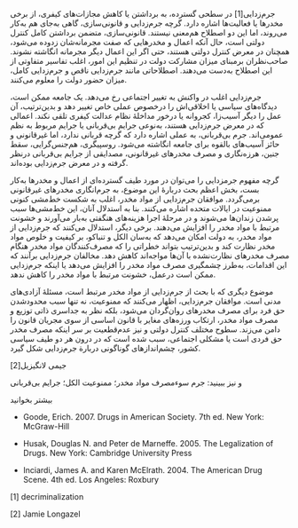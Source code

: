   جرم‌زدایی[1] در سطحی گسترده، به برداشتن یا کاهش مجازات‌های کیفری، از برخی مخدرها یا فعالیت‌ها اشاره دارد. گرچه جرم‌زدایی و قانونی‌سازی، گاهی به‌جای هم به‌کار می‌روند، اما این دو اصطلاح هم‌معنی نیستند. قانونی‌سازی، متضمن برداشتن کامل کنترل دولتی است، حال آنکه اعمال و مخدرهایی که صفت مجرمانه‌شان زدوده می‌شود، همچنان در معرض کنترل دولتی‌ هستند، حتی اگر این اعمال دیگر مجرمانه انگاشته نشوند. صاحب‌نظران برمبنای میزان مشارکت دولت در تنظیم این امور، اغلب تفاسیر متفاوتی از این اصطلاح به‌دست می‌دهند. اصطلاحاتی مانند جرم‌زدایی ناقص و جرم‌زدایی کامل، میزان حضور دولت را معلوم می‌کنند.

جرم‌زدایی اغلب در واکنش به تغییر اجتماعی رخ می‌دهد. یک جامعه ممکن است، دیدگاه‌های سیاسی یا اخلاقی‌اش را درخصوص عملی خاص تغییر دهد و بدین‌ترتیب، آن عمل را دیگر آسیب‌زا، کجروانه یا درخور مداخلۀ نظام عدالت کیفری تلقی نکند. اعمالی که در معرض جرم‌زدایی هستند، به‌نوعی جرایم بی‌قربانی یا جرایم مربوط به نظم عمومی‌اند. جرم بی‌قربانی، به عملی اشاره دارد که گرچه قربانی‌ ندارد، اما غیرقانونی و حائز آسیب‌های بالقوه برای جامعه انگاشته می‌شود. روسپیگری، هم‌جنس‌گرایی، سقط جنین، هرزه‌نگاری و مصرف مخدرهای غیرقانونی، مصدایقی از جرایم بی‌قربانی درنظر گرفته و در معرض جرم‌زدایی بوده‌اند.

گرچه مفهوم جرمزدایی را می‌توان در مورد طیف گسترده‌ای از اعمال و مخدرها به‌کار بست، بخش اعظم بحث دربارۀ این موضوع، به جرم‌انگاری مخدرهای غیرقانونی برمی‌گردد. موافقان جرم‌زدایی از مواد مخدر، اغلب به شکست خط‌مشی کنونی ممنوعیت در ایالات‌ متحده اشاره می‌کنند. بنا به استدلال آنان، این خط‌مشی‌ها سبب پرشدن زندان‌ها می‌شوند و در مرحلۀ اجرا هزینه‌های هنگفتی به‌بار می‌آورند و خشونت مرتبط با مواد مخدر را افزایش می‌دهند. برخی دیگر، استدلال می‌کنند که جرم‌زدایی از مواد مخدر، به دولت امکان می‌دهد که به‌سان الکل و تنباکو، بر کیفیت و خلوص مواد مخدر نظارت کند و بدین‌ترتیب بتواند خطراتی را که مصرف‌کنندگان مواد مخدر هنگام مصرف مخدرهای نظارت‌نشده با آن‌ها مواجه‌اند کاهش دهد. مخالفان جرم‌زدایی برآنند که این اقدامات، به‌طرز چشمگیری مصرف مواد مخدر را افزایش می‌دهد یا اینکه جرم‌زدایی ممکن است درعمل، خشونت مرتبط با مواد مخدر را کاهش ندهد.

موضوع دیگری که با بحث از جرم‌زدایی از مواد مخدر مرتبط است، مسئلۀ آزادی‌های مدنی است. موافقان جرم‌زدایی، اظهار می‌کنند که ممنوعیت، نه تنها سبب محدودشدن حق فرد برای مصرف مخدرهای روان‌گردان می‌شود، بلکه نظر به جداسری ذاتی توزیع و مصرف مواد مخدر، ارتکاب ورزه‌های مغایر با قانون اساسی از سوی مجریان قانون را دامن می‌زند. سطوح مختلف کنترل دولتی و نیز عدم‌قطعیت بر سر اینکه مصرف مخدر حق فردی است یا مشکلی اجتماعی، سبب شده است که در درون هر دو طیف سیاسی کشور، چشم‌اندازهای گوناگونی دربارة جرم‌زدایی شکل گیرد.

 جیمی لانگیزیل[2]

 و نیز ببینید: جرم سوءمصرف مواد مخدر؛ ممنوعیت الکل؛ جرایم بی‌قربانی 

بیشتر بخوانید

- Goode, Erich. 2007. Drugs in American Society. 7th ed. New York: McGraw-Hill

- Husak, Douglas N. and Peter de Marneffe. 2005. The Legalization of Drugs. New York: Cambridge University Press

- Inciardi, James A. and Karen McElrath. 2004. The American Drug Scene. 4th ed. Los Angeles: Roxbury

 [1] decriminalization 

[2] Jamie Longazel

 

 

 

 